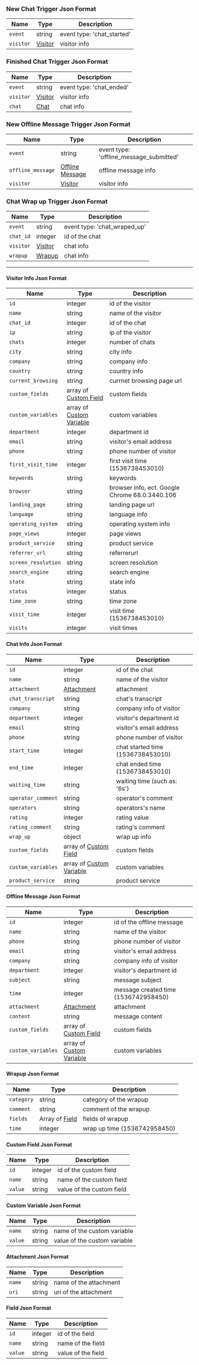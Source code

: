   ### New Chat Trigger Json Format
  | Name | Type | Description |    
  | - | - | - | 
  | `event` | string | event type: 'chat_started' |
  | `visitor` | [Visitor](#visitor-info-json-format) | visitor info |
 
  ### Finished Chat Trigger Json Format
  | Name | Type | Description |    
  | - | - | - | 
  | `event` | string | event type: 'chat_ended' |
  | `visitor` | [Visitor](#visitor-info-json-format) | visitor info |
  | `chat` | [Chat](#chat-info-json-format) | chat info |
  
   ### New Offline Message Trigger Json Format
  | Name | Type | Description |    
  | - | - | - | 
  | `event` | string | event type: 'offline_message_submitted' |
  | `offline_message` | [Offline Message](#offline-message-json-format) | offline message info |
  | `visitor` | [Visitor](#visitor-info-json-format) | visitor info |
  
  ### Chat Wrap up Trigger Json Format
  | Name | Type | Description |    
  | - | - | - | 
  | `event` | string | event type: 'chat_wraped_up' |
  | `chat_id` | integer | id of the chat  |
  | `visitor` | [Visitor](#visitor-info-json-format) | chat info | 
  | `wrapup` | [Wrapup](#wrapup-json-format) | chat info | 
  
  -----------------------------------------------------------------
 
  #### Visitor Info Json Format
  | Name | Type | Description |    
  | - | - | - | 
  | `id` | integer | id of the visitor |
  | `name` | string | name of the visitor |
  | `chat_id` | integer | id of the chat |
  | `ip` | string | ip of the visitor |
  | `chats` | integer | number of chats |
  | `city` | string | city info |
  | `company` | string | company info |
  | `country` | string | country info |
  | `current_browsing` | string | currnet browsing page url |
  | `custom_fields` | array of [Custom Field](#custom-field-json-format) | custom fields |
  | `custom_variables` | array of [Custom Variable](#custom-variable-json-format) | custom variables |
  | `department` | integer | department id |
  | `email` | string | visitor's email address |
  | `phone` | string | phone number of visitor |
  | `first_visit_time` | integer | first visit time (1536738453010) |
  | `keywords` | string | keywords |
  | `browser` | string | browser info, ect.  Google Chrome 68.0.3440.106 |
  | `landing_page` | string | landing page url |
  | `language` | string | language info |
  | `operating_system` | string | operating system info |
  | `page_views` | integer | page views |
  | `product_service` | string | product service |
  | `referrer_url` | string | referrerurl |
  | `screen_resolution` | string | screen resolution |
  | `search_engine` | string | search engine |
  | `state` | string | state info |
  | `status` | integer | status |
  | `time_zone` | string | time zone |
  | `visit_time` | integer | visit time (1536738453010)|
  | `visits` | integer | visit times|
  
  #### Chat Info Json Format
  | Name | Type | Description |    
  | - | - | - | 
  | `id` | integer | id of the chat |
  | `name` | string | name of the visitor |
  | `attachment` | [Attachment](#attachment-json-format) | attachment |
  | `chat_transcript` | string | chat's transcript |
  | `company` | string | company info of visitor |
  | `department` | integer | visitor's department id |
  | `email` | string | visitor's email address |
  | `phone` | string | phone number of visitor |
  | `start_time` | integer | chat started time (1536738453010) |
  | `end_time` | integer | chat ended time (1536738453010) |
  | `waiting_time` | string | waiting time (such as: '6s') |
  | `operator_comment` | string | operator's comment |
  | `operators` | string | operators's name |
  | `rating` | integer | rating value |
  | `rating_comment` | string | rating's comment |
  | `wrap_up` | object | wrap up info |
  | `custom_fields` | array of [Custom Field](#custom-field-json-format) | custom fields |
  | `custom_variables` | array of [Custom Variable](#custom-variable-json-format) | custom variables |
  | `product_service` | string | product service |


  #### Offline Message Json Format
  | Name | Type | Description |    
  | - | - | - | 
  | `id` | integer | id of the offline message |
  | `name` | string | name of the visitor |
  | `phone` | string | phone number of visitor |
  | `email` | string | visitor's email address |
  | `company` | string | company info of visitor |
  | `department` | integer | visitor's department id |
  | `subject` | string | message subject |
  | `time` | integer | message created time (1536742958450) |        
  | `attachment` | [Attachment](#attachment-json-format) | attachment |
  | `content` | string | message content |
  | `custom_fields` | array of [Custom Field](#custom-field-json-format) | custom fields |
  | `custom_variables` | array of [Custom Variable](#custom-variable-json-format) | custom variables |
  
  #### Wrapup Json Format
  | Name | Type | Description |    
  | - | - | - | 
  | `category` | string | category of the wrapup |
  | `comment` | string | comment of the wrapup |
  | `fields` | Array of [Field](#field-json-format) | fields of wrapup |
  | `time` | integer | wrap up time (1536742958450) |
  
  #### Custom Field Json Format
  | Name | Type | Description |    
  | - | - | - | 
  | `id` | integer | id of the custom field |
  | `name` | string | name of the custom field |
  | `value` | string | value of the custom field|
  
  #### Custom Variable Json Format
  | Name | Type | Description |    
  | - | - | - | 
  | `name` | string | name of the custom variable |
  | `value` | string | value of the custom variable|
  
  #### Attachment Json Format
  | Name | Type | Description |    
  | - | - | - | 
  | `name` | string | name of the attachment |
  | `uri` | string | uri of the attachment|
  
  #### Field Json Format
  | Name | Type | Description |    
  | - | - | - | 
  | `id` | integer | id of the field |
  | `name` | string | name of the field |
  | `value` | string | value of the field|

